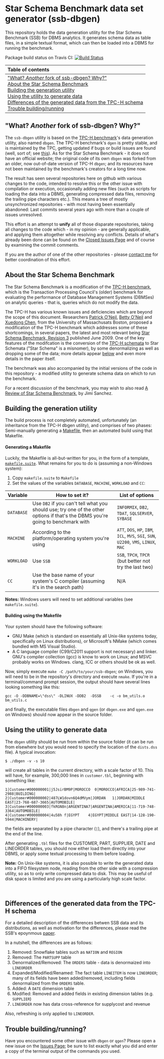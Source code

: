  # Star Schema Benchmark data set generator (ssb-dbgen)  

This repository holds the data generation utility for the Star Schema Benchmark (SSB) for DBMS analytics. It generates schema data as table files, in a simple textual format, which can then be loaded into a DBMS for running the benchmark.

Package build status on Travis CI: [![Build Status](https://travis-ci.org/eyalroz/ssb-dbgen.png?branch=master)](https://travis-ci.org/eyalroz/ssb-dbgen)

| Table of contents|
|:----------------|
| ["What? _Another_ fork of ssb-dbgen? Why?"](#another-fork)<br>  [About the Star Schema Benchmark](#about-ssb)<br> [Building the generation utility](#building)<br> [Using the utility to generate data](#using)<br> [Differences of the generated data from the TPC-H schema](#difference-from-tpch)<br>[Trouble building/running](#trouble)<br> |

## <a name="another-fork">"What? _Another_ fork of ssb-dbgen? Why?"</a>

The `ssb-dbgen` utility is based on the [TPC-H benchmark](http://tpc.org/tpch/)'s data generation utility, also named `dbgen`. The TPC-H benchmark's `dgen` is pretty stable, and is maintained by the TPC, getting updated if bugs or build issues are found (well, sort of; see [this](https://github.com/eyalroz/tpch-dbgen)). As for the Star Schema Benchmark - it does not have an official website; the original code of its own `dbgen` was forked from an older, now out-of-date version of TPC-H `dbgen`; and its resources have not been maintained by the benchmark's creators for a long time now.

The result has seen several repositories here on github with various changes to the code, intended to resolve this or the other issue with compilation or execution, occasionally adding new files (such as scripts for loading the data into a DBMS, generating compressed data files, removing the trailing pipe characters etc.). This means a tree of mostly unsynchronized repositories - with most having been essentially abandoned: Last commits several years ago with more than a couple of issues unresolved.

This effort is an attempt to **unify** all of those disparate repositories, taking all changes to the code which - in my opinion - are generally applicable, and applying them altogether while resolving any conflicts. Details of what's already been done can be found on the [Closed Issues Page](https://github.com/eyalroz/ssb-dbgen/issues?q=is%3Aissue+is%3Aclosed) and of course by examining the commit comments.

If you are the author of one of the other repositories - please [contact me](mailto:eyalroz@technion.ac.il) for better coordination of this effort.

## <a name="about-ssb">About the Star Schema Benchmark</a>

The Star Schema Benchmark is a modification of the [TPC-H benchmark](http://tpc.org/tpch/), which is the Transaction Processing Council's (older) benchmark for evaluating the performance of Database Management Systems (DBMSes) on analytic queries - that is, queries which do not modify the data.

The TPC-H has various known issues and deficiencies which are beyond the scope of this document. Researchers [Patrick O'Neil](http://www.cs.umb.edu/~poneil/), [Betty O'Neil](http://www.cs.umb.edu/~eoneil/) and [Xuedong Chen](https://www.linkedin.com/in/xuedong-chen-18414ba/), from the University of Massachusats Boston, proposed a modification of the TPC-H benchmark which addresses some of these shortcomings, in several papers, the latest and most relevant being [Star Schema Benchmark, Revision 3](http://www.cs.umb.edu/~poneil/StarSchemaB.PDF) published June 2009. One of the key features of the modifcation is the conversion of the [TPC-H schemata](http://kejser.org/wp-content/uploads/2014/06/image_thumb2.png) to Star Schemata ("Star Schema" is a misnomer), by some denormalizing as well as dropping some of the data; more details appear <a href="#difference-from-tpch">below</a> and even more details in the paper itself.

The benchmark was also accompanied by the initial versions of the code in this repository - a modified utility to generate schema data on which to run the benchmark.

For a recent discussion of the benchmark, you may wish to also read [A Review of Star Schema Benchmark](https://arxiv.org/pdf/1606.00295.pdf), by Jimi Sanchez.

## <a name="building">Building the generation utility</a>

The build process is not completely automated, unfortunately (an inheritance from the TPC-H dbgen utility), and comprises of two phases: Semi-manually generating a [Makefile](https://en.wikipedia.org/wiki/Makefile), then an automated build using that Makefile.

#### Generating a Makefile

Luckily, the Makefile is all-but-written for you, in the form of a template, [`makefile.suite`](https://github.com/eyalroz/ssb-dbgen/blob/master/makefile.suite). What remains for you to do is (assuming a non-Windows system):

1. Copy `makefile.suite` to `Makefile`
2. Set the values of the variables `DATABASE`, `MACHINE`, `WORKLOAD` and `CC`:

|Variable   |How to set it?   | List of options |
|-----------|-----------------|-----------------|
| `DATABASE`  | Use `DB2` if you can't tell what you should use; try one of the other options if that's the DBMS you're going to benchmark with  | `INFORMIX`, `DB2`, `TDAT`, `SQLSERVER`, `SYBASE` |
| `MACHINE`  | According to the platform/operating system you're using  | `ATT`, `DOS`, `HP`, `IBM`, `ICL`, `MVS`, `SGI`, `SUN`, `U2200`, `VMS`, `LINUX`, `MAC` |
| `WORKLOAD`  | Use `SSB`   | `SSB`, `TPCH`, `TPCR` (but better not try the last two)
| `CC`  |  Use the base name of your system's C compiler (assuming it's in the search path)  | N/A |

<!--2. Set the value of the  variable to `DB2` - or, if you know what you're doing and you have a specific reason to do so, to one of the other databases in the commented list of possibilities.
3. Set `MACHINE` to the value closest to your platform (mostly commonly it's either `LINUX`, or `MAC`; Windows users - see note below)
4. Set `WORKLOAD` to `SSB` (theoretically, `TPCH` might also work and generate TPC-H data, but don't count on it)
5. Set your C compiler invocation string - either the base name if it's on your search path (e.g. `CC=gcc`) or a full pathname otherwise. -->


**Notes:** Windows users will need to set additional variables (see `makefile.suite`).

#### Building using the Makefile

Your system should have the following software:

* GNU Make (which is standard on essentially all Unix-like systems today, specifically on Linux distributions), or Microsoft's NMake (which comes bundled with MS Visual Studio).
* A C language compiler (C99/C2011 support is not necessary) and linker. GNU's compiler collection (gcc) is know to work on Linux; and MSVC probably works on Windows. clang, ICC or others should be ok as well.

Now, simply execute `make -C /path/to/your/ssb-dbgen`; on Windows, you will need to be in the repository's directory and execute `nmake`. If you're in a terminal/command prompt session, the output should have several lines looking something like this:
```
gcc -O -DDBNAME=\"dss\" -DLINUX -DDB2  -DSSB    -c -o bm_utils.o bm_utils.c
```
and finally, the executable files `dbgen` and `qgen` (or `dbgen.exe` and `qgen.exe` on Windows) should now appear in the source folder.

## <a name="using">Using the utility to generate data</a>

The `dbgen` utility should be run from within the source folder (it can be run from elsewhere but you would need to specify the location of the `dists.dss` file). A typical invocation:

    $ ./dbgen -v -s 10
    
will create all tables in the current directory, with a scale factor of 10. This will have, for example, 300,000 lines in `customer.tbl`, beginning with something like:
```
1|Customer#000000001|j5JsirBM9P|MOROCCO  0|MOROCCO|AFRICA|25-989-741-2988|BUILDING|
2|Customer#000000002|487LW1dovn6Q4dMVym|JORDAN   1|JORDAN|MIDDLE EAST|23-768-687-3665|AUTOMOBILE|
3|Customer#000000003|fkRGN8n|ARGENTINA7|ARGENTINA|AMERICA|11-719-748-3364|AUTOMOBILE|
4|Customer#000000004|4u58h f|EGYPT    4|EGYPT|MIDDLE EAST|14-128-190-5944|MACHINERY|
```
the fields are separated by a pipe character (`|`), and there's a trailing pipe at the end of the line. 

After generating `.tbl` files for the CUSTOMER, PART, SUPPLIER, DATE and LINEORDER tables, you should now either load them directly into your DBMS, or apply some textual processing to them before loading.

**Note:** On Unix-like systems, it is also possible to write the generated data into a FIFO filesystem node, reading from the other side with a compression utility, so as to only write compressed data to disk. This may be useful of disk space is limited and you are using a particularly high scale factor.

<br>

## <a name="difference-from-tpch">Differences of the generated data from the TPC-H schema</a>


For a detailed description of the differences betwen SSB data and its distributions, as well as motivation for the differences, please read the SSB's epoynmous [paper](http://www.cs.umb.edu/~poneil/StarSchemaB.PDF).

In a nutshell, the differences are as follows:

1. Removed: Snowflake tables such as `NATION` and `REGION`
2. Removed: The `PARTSUPP` table
3. Denormalized/Removed: The `ORDERS` table - data is denormaized into `LINEORDER`
4. Expanded/Modified/Renamed: The fact table `LINEITEM` is now `LINEORDER`; many of its fields have been added/removed, including fields denormalized from the `ORDERS` table.
5. Added: A `DATE` dimension table
6. Modified: Removed and added fields in existing dimension tables (e.g. `SUPPLIER`)
7. `LINEORDER` now has data cross-reference for supplycost and revenue 

Also, refreshing is only applied to `LINEORDER`.

## <a name="trouble">Trouble building/running?</a>
Have you encountered some other issue with `dbgen` or `qgen`? Please open a new issue on the [Issues Page](https://github.com/eyalroz/ssb-dbgen/issues); be sure to list exactly what you did and enter a copy of the terminal output of the commands you used.


